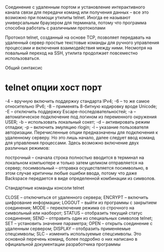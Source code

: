 Соединение с удаленным портом и установление интерактивного канала связи для передачи команд или получения данных – все это возможно при помощи утилиты telnet. Иногда ее называют универсальным браузером для терминала, потому что программа способна работать с различными протоколами

Протокол telnet, созданный на основе TCP, позволяет передавать на удаленный сервер простые текстовые команды для ручного управления процессами и включения взаимодействия между ними. Несмотря на повальный переход на SSH, утилита продолжает повсеместно использоваться.

Общий синтаксис 
# telnet опции хост порт

-4 – вручную включить поддержку стандарта IPv4;
-6 – то же самое относительно IPv6;
-8 – применять 8-битную кодировку вроде Unicode;
-E – отключить поддержку Escape-последовательностей;
-a – автоматическое подключение под логином из переменного окружения USER;
-b – использовать локальный сокет;
-d – активировать режим отладки;
-p – включить эмуляцию rlogin;
-l – указание пользователя авторизации.
Перечисленные опции предназначены для подключения к удаленному серверу. Но это лишь начало, далее следует ввод команд для управления процессами. Здесь возможно включение двух различных режимов:

построчный – сначала строка полностью вводится в терминал на локальном компьютере и только затем целиком отправляется на сервер;
посимвольный – отправка осуществляется посимвольно, в этом случае критичны любые ошибки ввода, потому что даже Backspace передается в виде определенной комбинации из символов.


Стандартные команды консоли telnet

CLOSE – отключиться от удаленного сервера;
ENCRYPT – включить шифрование информации;
LOGOUT – выйти из программы с закрытием соединения;
MODE – переключение режима со строчного на символьный или наоборот;
STATUS – отобразить текущий статус соединения;
SEND – отправить один из специальных символов telnet;
SET – установить значение параметра;
OPEN – открыть соединение с удаленным сервером;
DISPLAY – отобразить применяемые спецсимволы;
SLC – изменить используемые спецсимволы.
Это основной перечень команд, более подробно о них написано в официальной документации разработчика программы